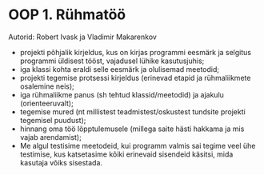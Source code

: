 # OOP 1. Rühmatöö
Autorid: Robert Ivask ja Vladimir Makarenkov
* projekti põhjalik kirjeldus, kus on kirjas programmi eesmärk ja selgitus programmi üldisest tööst, vajadusel lühike kasutusjuhis;
* iga klassi kohta eraldi selle eesmärk ja olulisemad meetodid;
* projekti tegemise protsessi kirjeldus (erinevad etapid ja rühmaliikmete osalemine neis);
* iga rühmaliikme panus (sh tehtud klassid/meetodid) ja ajakulu (orienteeruvalt);
* tegemise mured (nt millistest teadmistest/oskustest tundsite projekti tegemisel puudust);
* hinnang oma töö lõpptulemusele (millega saite hästi hakkama ja mis vajab arendamist);
* Me algul testisime meetodeid, kui programm valmis sai tegime veel ühe testimise, kus katsetasime kõiki erinevaid sisendeid käsitsi, mida kasutaja võiks sisestada.
